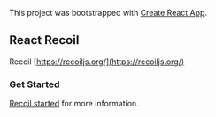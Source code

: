 This project was bootstrapped with [Create React App](https://github.com/facebook/create-react-app).

## React Recoil

Recoil [https://recoiljs.org/](https://recoiljs.org/)

### Get Started

[Recoil started](https://recoiljs.org/docs/introduction/getting-started/) for more information.
